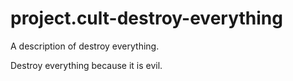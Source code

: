 # project.cult-destroy-everything
A description of destroy everything.

Destroy everything because it is evil.
